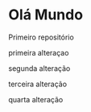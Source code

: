 # Olá Mundo
 Primeiro repositório

 primeira alteraçao

segunda alteração

terceira alteração

quarta alteração


 